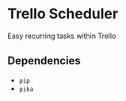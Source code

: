 Trello Scheduler
================

Easy recurring tasks within Trello

Dependencies
------------
* ```pip```
* ```pika```

